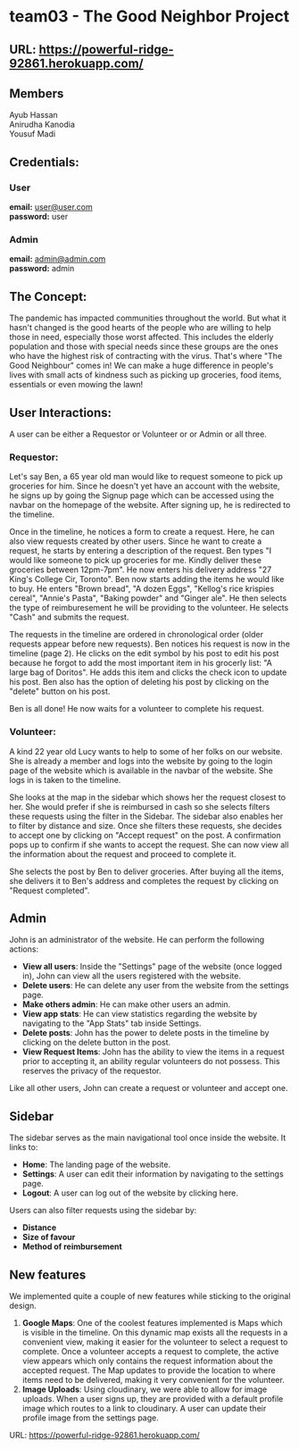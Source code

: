 # team03 - The Good Neighbor Project #

## URL: https://powerful-ridge-92861.herokuapp.com/

## Members ##
Ayub Hassan <br/>
Anirudha Kanodia <br/>
Yousuf Madi <br/>

## Credentials: ##
### User <br/>
__email:__ user@user.com <br/>
__password:__ user <br/>

### Admin <br/>
__email:__ admin@admin.com <br/>
__password:__ admin <br/>


## The Concept:
The pandemic has impacted communities throughout the world. But what it hasn't changed is the good hearts of the people who are willing to help those in need, especially those worst affected. This includes the elderly population and those with special needs since these groups are the ones who have the highest risk of contracting with the virus. That's where "The Good Neighbour" comes in! We can make a huge difference in people's lives with small acts of kindness such as picking up groceries, food items, essentials or even mowing the lawn!

## User Interactions:
A user can be either a Requestor or Volunteer or or Admin or all three.

### Requestor:
Let's say Ben, a 65 year old man would like to request someone to pick up groceries for him. Since he doesn't yet have an account with the website, he signs up by going the Signup page which can be accessed using the navbar on the homepage of the website. After signing up, he is redirected to the timeline.

Once in the timeline, he notices a form to create a request. Here, he can  also view requests created by other users. Since he want to create a request, he starts by entering a description of the request. Ben types "I would like someone to pick up groceries for me. Kindly deliver these groceries between 12pm-7pm". He now enters his delivery address "27 King's College Cir, Toronto". Ben now starts adding the items he would like to buy. He enters "Brown bread", "A dozen Eggs", "Kellog's rice krispies cereal", "Annie's Pasta", "Baking powder" and "Ginger ale". He then selects the type of reimburesement he will be providing to the volunteer. He selects "Cash" and submits the request.

The requests in the timeline are ordered in chronological order (older requests appear before new requests). Ben notices his request is now in the timeline (page 2). He clicks on the edit symbol by his post to edit his post because he forgot to add the most important item in his grocerly list: "A large bag of Doritos". He adds this item and clicks the check icon to update his post. Ben also has the option of deleting his post by clicking on the "delete" button on his post.

Ben is all done! He now waits for a volunteer to complete his request.

### Volunteer:
A kind 22 year old Lucy wants to help to some of her folks on our website. She is already a member and logs into the website by going to the login page of the website which is available in the navbar of the website. She logs in is taken to the timeline. 

She looks at the map in the sidebar which shows her the request closest to her. She would prefer if she is reimbursed in cash so she selects filters these requests using the filter in the Sidebar. The sidebar also enables her to filter by distance and size. Once she filters these requests, she decides to accept one by clicking on "Accept request" on the post. A confirmation pops up to confirm if she wants to accept the request. She can now view all the information about the request and proceed to complete it.

She selects the post by Ben to deliver groceries. After buying all the items, she delivers it to Ben's address and completes the request by clicking on "Request completed".


## Admin
John is an administrator of the website. He can perform the following actions:

- __View all users__: Inside the "Settings" page of the website (once logged in), John can view all the users registered with the website.
- __Delete users__: He can delete any user from the website from the settings page. 
- __Make others admin__: He can make other users an admin.
- __View app stats__: He can view statistics regarding the website by navigating to the "App Stats" tab inside Settings.
- __Delete posts__: John has the power to delete posts in the timeline by clicking on the delete button in the post.
- __View Request Items__: John has the ability to view the items in a request prior to accepting it, an ability regular volunteers do not possess. This reserves the privacy of the requestor.

Like all other users, John can create a request or volunteer and accept one.

## Sidebar
The sidebar serves as the main navigational tool once inside the website. It links to:

- __Home__: The landing page of the website.<br/>
- __Settings__: A user can edit their information by navigating to the settings page.<br/>
- __Logout__: A user can log out of the website by clicking here.<br/>

Users can also filter requests using the sidebar by:
- __Distance__
- __Size of favour__
- __Method of reimbursement__


## New features
We implemented quite a couple of new features while sticking to the original design.

1. __Google Maps__: One of the coolest features implemented is Maps which is visible in the timeline. On this dynamic map exists all the requests in a convenient view, making it easier for the volunteer to select a request to complete. Once a volunteer accepts a request to complete, the active view appears which only contains the request information about the accepted request. The Map updates to provide the location to where items need to be delivered, making it very convenient for the volunteer.
2. __Image Uploads__: Using cloudinary, we were able to allow for image uploads. When a user signs up, they are provided with a default profile image which routes to a link to cloudinary. A user can update their profile image from the settings page.

URL: https://powerful-ridge-92861.herokuapp.com/
